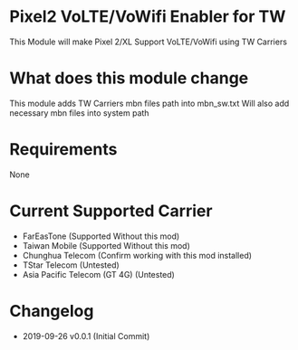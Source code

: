 # Pixel2 VoLTE/VoWifi Enabler for TW

This Module will make Pixel 2/XL Support VoLTE/VoWifi using TW Carriers

# What does this module change

This module adds TW Carriers mbn files path into mbn_sw.txt
Will also add necessary mbn files into system path

# Requirements

None

# Current Supported Carrier

* FarEasTone (Supported Without this mod)
* Taiwan Mobile (Supported Without this mod)
* Chunghua Telecom (Confirm working with this mod installed)
* TStar Telecom (Untested)
* Asia Pacific Telecom (GT 4G) (Untested)

# Changelog

* 2019-09-26 v0.0.1 (Initial Commit)
